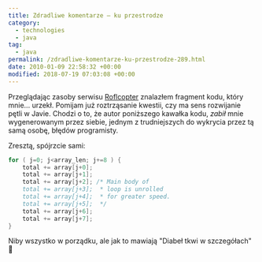 ```yaml
---
title: Zdradliwe komentarze – ku przestrodze
category:
  - technologies
  - java
tag:
  - java
permalink: /zdradliwe-komentarze-ku-przestrodze-289.html
date: 2010-01-09 22:58:32 +00:00
modified: 2018-07-19 07:03:08 +00:00
---
```



Przeglądając zasoby serwisu [Roflcopter](http://roflcopter.pl/) znalazłem fragment kodu, który mnie... urzekł. Pomijam już roztrząsanie kwestii, czy ma sens rozwijanie pętli w Javie. Chodzi o to, że autor poniższego kawałka kodu, *zabił* mnie wygenerowanym przez siebie, jednym z trudniejszych do wykrycia przez tą samą osobę, błędów programisty.
<!--more-->
Zresztą, spójrzcie sami:

```java
for ( j=0; j<array_len; j+=8 ) {
    total += array[j+0];
    total += array[j+1];
    total += array[j+2]; /* Main body of
    total += array[j+3];  * loop is unrolled
    total += array[j+4];  * for greater speed.
    total += array[j+5];  */
    total += array[j+6];
    total += array[j+7];
}
```

Niby wszystko w porządku, ale jak to mawiają "Diabeł tkwi w szczegółach" 🙂
